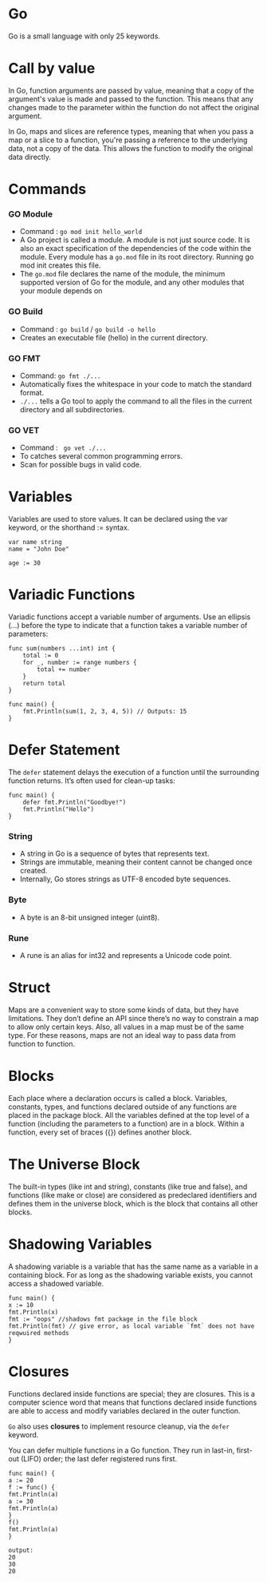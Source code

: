 # Go
Go is a small language with only 25 keywords.

# Call by value
In Go, function arguments are passed by value, meaning that a copy of the argument's value is made and passed to the function. This means that any changes made to the parameter within the function do not affect the original argument.

In Go, maps and slices are reference types, meaning that when you pass a map or a slice to a function, you're passing a reference to the underlying data, not a copy of the data. This allows the function to modify the original data directly.

# Commands
### GO Module
- Command : `go mod init hello_world`
- A Go project is called a module. A module is not just source code. It is also an exact specification of the dependencies of the code within the module. Every
module has a `go.mod` file in its root directory. Running go mod init creates this file.
- The `go.mod` file declares the name of the module, the minimum supported version of Go for the module, and any other modules that your module depends on

### GO Build
- Command : `go build` / `go build -o hello`
- Creates an executable file (hello) in the current directory.

### GO FMT
- Command: `go fmt ./...` 
- Automatically fixes the whitespace in your code to match the standard format.
-  `./...` tells a Go tool to apply the command to all the files in the current directory and all subdirectories.
    
### GO VET
- Command :  ` go vet ./...` 
- To catches several common programming errors.
- Scan for possible bugs in valid code.


# Variables
Variables are used to store values. It can be declared using the var keyword, or the shorthand := syntax.
```
var name string
name = "John Doe"

age := 30

```


# Variadic Functions
Variadic functions accept a variable number of arguments. Use an ellipsis (...) before the type to indicate that a function takes a variable number of parameters:
```
func sum(numbers ...int) int {
    total := 0
    for _, number := range numbers {
        total += number
    }
    return total
}

func main() {
    fmt.Println(sum(1, 2, 3, 4, 5)) // Outputs: 15
}

```

# Defer Statement
The `defer` statement delays the execution of a function until the surrounding function returns. It’s often used for clean-up tasks:
```
func main() {
    defer fmt.Println("Goodbye!")
    fmt.Println("Hello")
}

```
 ### String  

- A string in Go is a sequence of bytes that represents text.  
- Strings are immutable, meaning their content cannot be changed once created.  
- Internally, Go stores strings as UTF-8 encoded byte sequences.  

### Byte
- A byte is an 8-bit unsigned integer (uint8).  

### Rune
- A rune is an alias for int32 and represents a Unicode code point.  

# Struct
Maps are a convenient way to store some kinds of data, but they have limitations.
They don’t define an API since there’s no way to constrain a map to allow only certain
keys. Also, all values in a map must be of the same type. For these reasons, maps are
not an ideal way to pass data from function to function.


# Blocks
Each place where a declaration occurs is called a block. Variables, constants, types,
and functions declared outside of any functions are placed in the package block.
All the variables defined at the top level of a function
(including the parameters to a function) are in a block. Within a function, every set of
braces ({}) defines another block.

# The Universe Block
The built-in types (like int and string), constants (like true and false), and functions  (like make or close) are considered as 
predeclared identifiers and defines them in the universe block, which is the block that contains all other blocks.

# Shadowing Variables
A shadowing variable is a variable that has the same name as a variable in a containing
block. For as long as the shadowing variable exists, you cannot access a shadowed
variable.
```
func main() {
x := 10
fmt.Println(x)
fmt := "oops" //shadows fmt package in the file block
fmt.Println(fmt) // give error, as local variable `fmt` does not have reqwuired methods
}
```

# Closures
Functions declared inside functions are special; they are closures. This is a computer
science word that means that functions declared inside functions are able to access
and modify variables declared in the outer function.

`Go` also uses **closures** to implement resource cleanup, via the `defer` keyword.

You can defer multiple functions in a Go function. They run in last-in, first-out
(LIFO) order; the last defer registered runs first.

```
func main() {
a := 20
f := func() {
fmt.Println(a)
a := 30
fmt.Println(a)
}
f()
fmt.Println(a)
}

output:
20
30
20
```